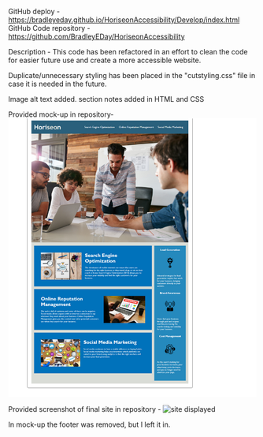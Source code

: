 

GitHub deploy - https://bradleyeday.github.io/HoriseonAccessibility/Develop/index.html
GitHub Code repository - https://github.com/BradleyEDay/HoriseonAccessibility

Description - This code has been refactored in an effort to clean the code for easier future use and create a more accessible website. 

Duplicate/unnecessary styling has been placed in the "cutstyling.css" file in case it is needed in the future. 

Image alt text added. section notes added in HTML and CSS

Provided mock-up in repository- ![mock up](./mock-up.png?raw=true "mock up")

Provided screenshot of final site in repository - ![site displayed](./ "site displayed")

In mock-up the footer was removed, but I left it in. 